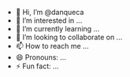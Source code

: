 - 👋 Hi, I’m @danqueca
- 👀 I’m interested in ...
- 🌱 I’m currently learning ...
- 💞️ I’m looking to collaborate on ...
- 📫 How to reach me ...
- 😄 Pronouns: ...
- ⚡ Fun fact: ...

<!---
danqueca/danqueca is a ✨ special ✨ repository because its `README.md` (this file) appears on your GitHub profile.
You can click the Preview link to take a look at your changes.
--->
